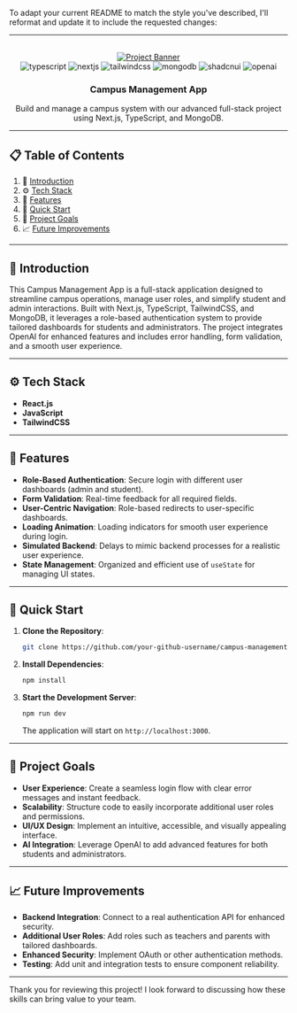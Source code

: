 To adapt your current README to match the style you've described, I'll reformat and update it to include the requested changes:

---

<div align="center">
  <br />
    <a href="https://github.com/your-github-username/campus-management-app" target="_blank">
      <img src="https://github.com/user-attachments/assets/769882e6-bae6-4932-a117-829cf34f809f" alt="Project Banner" />
    </a>
  <br />

  <div>
    <img src="https://img.shields.io/badge/-TypeScript-black?style=for-the-badge&logoColor=white&logo=typescript&color=3178C6" alt="typescript" />
    <img src="https://img.shields.io/badge/-Next_JS-black?style=for-the-badge&logoColor=white&logo=nextdotjs&color=000000" alt="nextjs" />
    <img src="https://img.shields.io/badge/-Tailwind_CSS-black?style=for-the-badge&logoColor=white&logo=tailwindcss&color=06B6D4" alt="tailwindcss" />
    <img src="https://img.shields.io/badge/-MongoDB-black?style=for-the-badge&logoColor=white&logo=mongodb&color=47A248" alt="mongodb" />
    <img src="https://img.shields.io/badge/-ShadCN_UI-black?style=for-the-badge&logoColor=white&logo=shadcnui&color=000000" alt="shadcnui" />
    <img src="https://img.shields.io/badge/-Open_AI-black?style=for-the-badge&logoColor=white&logo=openai&color=412991" alt="openai" />
  </div>

  <h3 align="center">Campus Management App</h3>

   <div align="center">
     Build and manage a campus system with our advanced full-stack project using Next.js, TypeScript, and MongoDB.
    </div>
</div>

---

## 📋 Table of Contents

1. 🤖 [Introduction](#introduction)
2. ⚙️ [Tech Stack](#tech-stack)
3. 🔋 [Features](#features)
4. 🤸 [Quick Start](#quick-start)
5. 🔗 [Project Goals](#project-goals)
6. 📈 [Future Improvements](#future-improvements)

---

## <a name="introduction">🤖 Introduction</a>

This Campus Management App is a full-stack application designed to streamline campus operations, manage user roles, and simplify student and admin interactions. Built with Next.js, TypeScript, TailwindCSS, and MongoDB, it leverages a role-based authentication system to provide tailored dashboards for students and administrators. The project integrates OpenAI for enhanced features and includes error handling, form validation, and a smooth user experience.

---

## <a name="tech-stack">⚙️ Tech Stack</a>

- **React.js**
- **JavaScript**
- **TailwindCSS**

---

## <a name="features">🔋 Features</a>

- **Role-Based Authentication**: Secure login with different user dashboards (admin and student).
- **Form Validation**: Real-time feedback for all required fields.
- **User-Centric Navigation**: Role-based redirects to user-specific dashboards.
- **Loading Animation**: Loading indicators for smooth user experience during login.
- **Simulated Backend**: Delays to mimic backend processes for a realistic user experience.
- **State Management**: Organized and efficient use of `useState` for managing UI states.

---

## <a name="quick-start">🤸 Quick Start</a>

1. **Clone the Repository**:
   ```bash
   git clone https://github.com/your-github-username/campus-management-app
   ```
2. **Install Dependencies**:
   ```bash
   npm install
   ```
3. **Start the Development Server**:
   ```bash
   npm run dev
   ```
   The application will start on `http://localhost:3000`.

---

## <a name="project-goals">🔗 Project Goals</a>

- **User Experience**: Create a seamless login flow with clear error messages and instant feedback.
- **Scalability**: Structure code to easily incorporate additional user roles and permissions.
- **UI/UX Design**: Implement an intuitive, accessible, and visually appealing interface.
- **AI Integration**: Leverage OpenAI to add advanced features for both students and administrators.

---

## <a name="future-improvements">📈 Future Improvements</a>

- **Backend Integration**: Connect to a real authentication API for enhanced security.
- **Additional User Roles**: Add roles such as teachers and parents with tailored dashboards.
- **Enhanced Security**: Implement OAuth or other authentication methods.
- **Testing**: Add unit and integration tests to ensure component reliability.

---

Thank you for reviewing this project! I look forward to discussing how these skills can bring value to your team.
